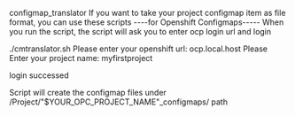  configmap_translator
 If you want to take your project configmap item as file format, you can use these scripts
----for Openshift Configmaps-----
When you run the script, the script will ask you to enter ocp login url and login
 
 ./cmtranslator.sh
 Please enter your openshift url:
 ocp.local.host
 Please Enter your project name:
 myfirstproject
 
 login successed

Script will create the configmap files under /Project/"$YOUR_OPC_PROJECT_NAME"_configmaps/ path


